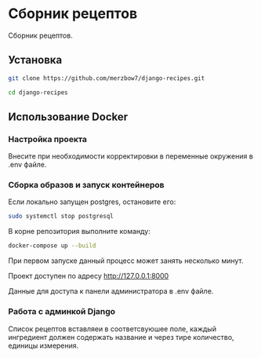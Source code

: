 # Сборник рецептов

Сборник рецептов.

## Установка

```bash
git clone https://github.com/merzbow7/django-recipes.git
```

```bash
cd django-recipes
```

## Использование Docker

### Настройка проекта

Внесите при необходимости корректировки в переменные окружения в .env файле.

### Сборка образов и запуск контейнеров

Если локально запущен postgres, остановите его:

```bash
sudo systemctl stop postgresql
```

В корне репозитория выполните команду:

```bash
docker-compose up --build
```

При первом запуске данный процесс может занять несколько минут.

Проект доступен по адресу http://127.0.0.1:8000

Данные для доступа к панели администратора в .env файле.

### Работа с админкой Django

Список рецептов вставляеи в соответсвуюшее поле, каждый ингредиент должен содержать название и через тире количество,
единицы измерения. 